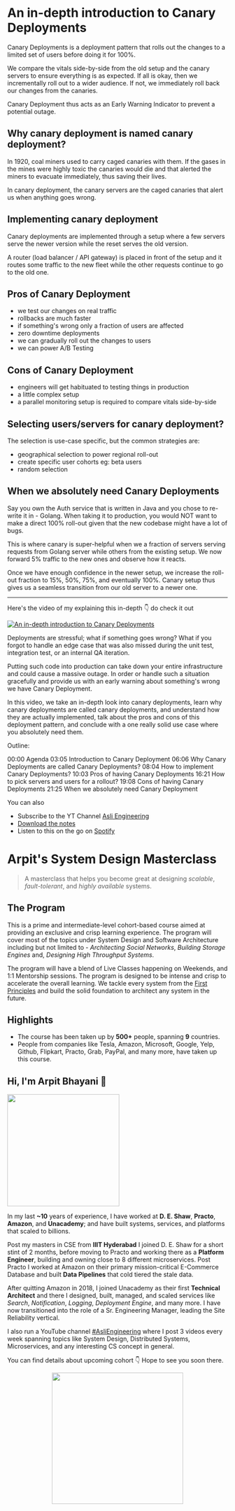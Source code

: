 An in-depth introduction to Canary Deployments
===


Canary Deployments is a deployment pattern that rolls out the changes to a limited set of users before doing it for 100%.

We compare the vitals side-by-side from the old setup and the canary servers to ensure everything is as expected. If all is okay, then we incrementally roll out to a wider audience. If not, we immediately roll back our changes from the canaries.

Canary Deployment thus acts as an Early Warning Indicator to prevent a potential outage.

## Why canary deployment is named canary deployment?

In 1920, coal miners used to carry caged canaries with them. If the gases in the mines were highly toxic the canaries would die and that alerted the miners to evacuate immediately, thus saving their lives.

In canary deployment, the canary servers are the caged canaries that alert us when anything goes wrong.

## Implementing canary deployment

Canary deployments are implemented through a setup where a few servers serve the newer version while the reset serves the old version.

A router (load balancer / API gateway) is placed in front of the setup and it routes some traffic to the new fleet while the other requests continue to go to the old one.

## Pros of Canary Deployment

- we test our changes on real traffic
- rollbacks are much faster
- if something's wrong only a fraction of users are affected
- zero downtime deployments
- we can gradually roll out the changes to users
- we can power A/B Testing

## Cons of Canary Deployment

- engineers will get habituated to testing things in production
- a little complex setup
- a parallel monitoring setup is required to compare vitals side-by-side

## Selecting users/servers for canary deployment?

The selection is use-case specific, but the common strategies are:

- geographical selection to power regional roll-out
- create specific user cohorts eg: beta users
- random selection

## When we absolutely need Canary Deployments

Say you own the Auth service that is written in Java and you chose to re-write it in - Golang. When taking it to production, you would NOT want to make a direct 100% roll-out given that the new codebase might have a lot of bugs.

This is where canary is super-helpful when we a fraction of servers serving requests from Golang server while others from the existing setup. We now forward 5% traffic to the new ones and observe how it reacts.

Once we have enough confidence in the newer setup, we increase the roll-out fraction to 15%, 50%, 75%, and eventually 100%. Canary setup thus gives us a seamless transition from our old server to a newer one.
<hr />


<p>Here's the video of my explaining this in-depth 👇‍ do check it out</p>

[![An in-depth introduction to Canary Deployments](https://i.ytimg.com/vi/nnseeKxovaM/mqdefault.jpg)](https://www.youtube.com/watch?v=nnseeKxovaM)

Deployments are stressful; what if something goes wrong? What if you forgot to handle an edge case that was also missed during the unit test, integration test, or an internal QA iteration.

Putting such code into production can take down your entire infrastructure and could cause a massive outage. In order or handle such a situation gracefully and provide us with an early warning about something's wrong we have Canary Deployment.

In this video, we take an in-depth look into canary deployments, learn why canary deployments are called canary deployments, and understand how they are actually implemented, talk about the pros and cons of this deployment pattern, and conclude with a one really solid use case where you absolutely need them.

Outline:

00:00 Agenda
03:05 Introduction to Canary Deployment
06:06 Why Canary Deployments are called Canary Deployments?
08:04 How to implement Canary Deployments?
10:03 Pros of having Canary Deployments
16:21 How to pick servers and users for a rollout?
19:08 Cons of having Canary Deployments
21:25 When we absolutely need Canary Deployment

You can also
 - Subscribe to the YT Channel [Asli Engineering](https://youtube.com/c/ArpitBhayani)
 - [Download the notes](https://drive.google.com/file/d/1JJD_Pa9AkUvhaZ7Dzwd4sQiGdC8nPn5t/view?usp=sharing)
 - Listen to this on the go on [Spotify](https://open.spotify.com/show/7qMoamm2iZQrsPVm6IQLoD)

# Arpit's System Design Masterclass

> A masterclass that helps you become great at designing _scalable_, _fault-tolerant_, and _highly available_ systems.

## The Program

This is a prime and intermediate-level cohort-based course aimed at providing an exclusive and crisp learning experience. The program will cover most of the topics under System Design and Software Architecture including but not limited to - _Architecting Social Networks_, _Building Storage Engines_ and, _Designing High Throughput Systems_.

The program will have a blend of Live Classes happening on Weekends, and 1:1 Mentorship sessions. The program is designed to be intense and crisp to accelerate the overall learning. We tackle every system from the [First Principles](https://en.wikipedia.org/wiki/First_principle) and build the solid foundation to architect any system in the future.


## Highlights

 - The course has been taken up by __500+__ people, spanning __9__ countries.
 - People from companies like Tesla, Amazon, Microsoft, Google, Yelp, Github, Flipkart, Practo, Grab, PayPal, and many more, have taken up this course.


## Hi, I'm Arpit Bhayani 👋

<img width="256px" src="https://arpitbhayani.me/static/img/arpit.jpg" />

In my last **~10** years of experience, I have worked at **D. E. Shaw**, **Practo**, **Amazon**, and **Unacademy**; and have built systems, services, and platforms that scaled to billions.

Post my masters in CSE from **IIIT Hyderabad** I joined D. E. Shaw for a short stint of 2 months, before moving to Practo and working there as a **Platform Engineer**, building and owning close to 8 different microservices. Post Practo I worked at Amazon on their primary mission-critical E-Commerce Database and built **Data Pipelines** that cold tiered the stale data.

After quitting Amazon in 2018, I joined Unacademy as their first **Technical Architect** and there I designed, built, managed, and scaled services like _Search_, _Notification_, _Logging_, _Deployment Engine_, and many more. I have now transitioned into the role of a Sr. Engineering Manager, leading the Site Reliability vertical.

I also run a YouTube channel [#AsliEngineering](https://www.youtube.com/c/ArpitBhayani) where I post 3 videos every week spanning topics like System Design, Distributed Systems, Microservices, and any interesting CS concept in general.

You can find details about upcoming cohort 👇‍ Hope to see you soon there.

<center>
<a target="_blank" href="https://arpitbhayani.me/masterclass">
<img src="https://user-images.githubusercontent.com/4745789/137859181-d4499cf4-ce65-4466-8b88-a078ece0f081.PNG" width="300px" />
</a>
</center>